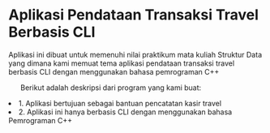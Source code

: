 # Aplikasi Pendataan Transaksi Travel Berbasis CLI
 <p>Aplikasi ini dibuat untuk memenuhi nilai praktikum mata kuliah Struktur Data yang dimana kami memuat tema aplikasi pendataan transaksi travel berbasis CLI dengan menggunakan bahasa pemrograman C++</p>
 <ul>Berikut adalah deskripsi dari program yang kami buat:</ul>
 <li>1. Aplikasi bertujuan sebagai bantuan pencatatan kasir travel</li>
 <li>2. Aplikasi ini hanya berbasis CLI dengan menggunakan bahasa Pemrograman C++</li>
